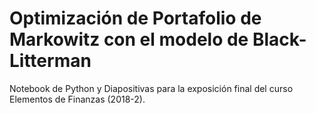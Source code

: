 # Optimización de Portafolio de Markowitz con el modelo de Black-Litterman
Notebook de Python y Diapositivas para la exposición final del curso Elementos de Finanzas (2018-2).
